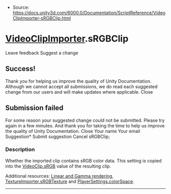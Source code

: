 * Source: https://docs.unity3d.com/6000.0/Documentation/ScriptReference/VideoClipImporter-sRGBClip.html

#  [VideoClipImporter](https://docs.unity3d.com/6000.0/Documentation/ScriptReference/VideoClipImporter.html).sRGBClip
Leave feedback
Suggest a change
## Success!
Thank you for helping us improve the quality of Unity Documentation. Although we cannot accept all submissions, we do read each suggested change from our users and will make updates where applicable.
Close
## Submission failed
For some reason your suggested change could not be submitted. Please <a>try again</a> in a few minutes. And thank you for taking the time to help us improve the quality of Unity Documentation.
Close
Your name Your email Suggestion* Submit suggestion
Cancel
sRGBClip; 
### Description
Whether the imported clip contains sRGB color data.
This setting is copied into the [VideoClip.sRGB](https://docs.unity3d.com/6000.0/Documentation/ScriptReference/Video.VideoClip-sRGB.html) value of the resulting clip.  
  
Additional resources: [Linear and Gamma rendering](https://docs.unity3d.com/6000.0/Documentation/Manual/LinearLighting.html), [TextureImporter.sRGBTexture](https://docs.unity3d.com/6000.0/Documentation/ScriptReference/TextureImporter-sRGBTexture.html) and [PlayerSettings.colorSpace](https://docs.unity3d.com/6000.0/Documentation/ScriptReference/PlayerSettings-colorSpace.html).
* * *
